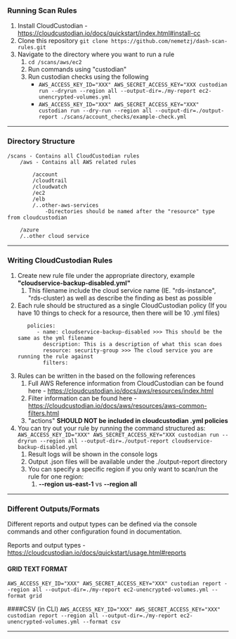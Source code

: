 ### Running Scan Rules
1. Install CloudCustodian - https://cloudcustodian.io/docs/quickstart/index.html#install-cc
2. Clone this repository ```git clone https://github.com/nemetzj/dash-scan-rules.git```
3. Navigate to the directory where you want to run a rule
    1. ```cd /scans/aws/ec2```
    2. Run commands using "custodian"
    3. Run custodian checks using the following
       - ```AWS_ACCESS_KEY_ID="XXX" AWS_SECRET_ACCESS_KEY="XXX custodian run --dryrun --region all --output-dir=./my-report ec2-unencrypted-volumes.yml```
       - ```AWS_ACCESS_KEY_ID="XXX" AWS_SECRET_ACCESS_KEY="XXX" custodian run --dry-run --region all --output-dir=./output-report ./scans/account_checks/example-check.yml```


<hr>

### Directory Structure
```
/scans - Contains all CloudCustodian rules
    /aws - Contains all AWS related rules
        
        /account
        /cloudtrail
        /cloudwatch
        /ec2
        /elb
        /..other-aws-services
            -Directories should be named after the "resource" type from cloudcustodian

    /azure
    /..other cloud service
```

<hr>

### Writing CloudCustodian Rules
1. Create new rule file under the appropriate directory, example **"cloudservice-backup-disabled.yml"** 
    1. This filename include the cloud service name (IE. "rds-instance", "rds-cluster) as well as describe the finding as best as possible
2. Each rule should be structured as a single CloudCustodian policy (If you have 10 things to check for a resource, then there will be 10 .yml files) 
   ```
      policies:
         - name: cloudservice-backup-disabled >>> This should be the same as the yml filename
           description: This is a description of what this scan does
           resource: security-group >>> The cloud service you are running the rule against
           filters:
   ```
3. Rules can be written in the based on the following references
    1. Full AWS Reference information  from CloudCustodian can be found here - https://cloudcustodian.io/docs/aws/resources/index.html    
    2. Filter information can be found here - https://cloudcustodian.io/docs/aws/resources/aws-common-filters.html    
    3. "actions" **SHOULD NOT be included in cloudcustodian .yml policies**
4. You can try out your rule by running the command structured as: ```AWS_ACCESS_KEY_ID="XXX" AWS_SECRET_ACCESS_KEY="XXX custodian run --dryrun --region all --output-dir=./output-report cloudservice-backup-disabled.yml```
    1. Result logs will be shown in the console logs
    2. Output .json files will be available under the ./output-report directory
    3. You can specify a specific region if you only want to scan/run the rule for one region: 
        1. **--region us-east-1** vs **--region all** 


<hr>


### Different Outputs/Formats
Different reports and output types can be defined via the console commands and other configuration found in documentation. 

Reports and output types - https://cloudcustodian.io/docs/quickstart/usage.html#reports

#### GRID TEXT FORMAT
```AWS_ACCESS_KEY_ID="XXX" AWS_SECRET_ACCESS_KEY="XXX" custodian report --region all --output-dir=./my-report ec2-unencrypted-volumes.yml --format grid```

####CSV (in CLI)
```AWS_ACCESS_KEY_ID="XXX" AWS_SECRET_ACCESS_KEY="XXX" custodian report --region all --output-dir=./my-report ec2-unencrypted-volumes.yml --format csv```


<hr>
